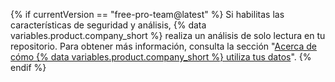 {% if currentVersion == "free-pro-team@latest" %}
Si habilitas las características de seguridad y análisis, {% data variables.product.company_short %} realiza un análisis de solo lectura en tu repositorio. Para obtener más información, consulta la sección "[Acerca de cómo {% data variables.product.company_short %} utiliza tus datos](/github/understanding-how-github-uses-and-protects-your-data/about-githubs-use-of-your-data)".
{% endif %}